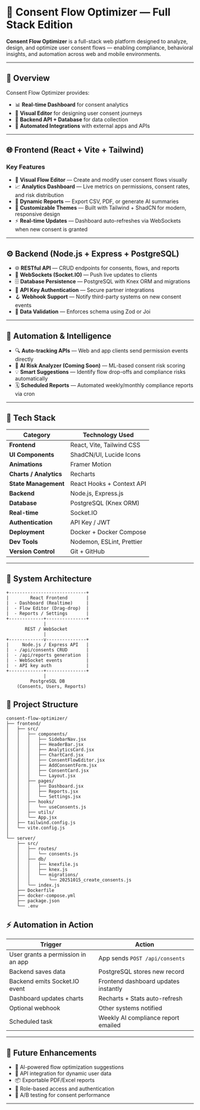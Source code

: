 # 🧭 Consent Flow Optimizer — Full Stack Edition

**Consent Flow Optimizer** is a full-stack web platform designed to analyze, design, and optimize user consent flows — enabling compliance, behavioral insights, and automation across web and mobile environments.

---

## 🚀 Overview

Consent Flow Optimizer provides:

- 📊 **Real-time Dashboard** for consent analytics  
- 🎨 **Visual Editor** for designing user consent journeys  
- 🧩 **Backend API + Database** for data collection  
- 🔗 **Automated Integrations** with external apps and APIs  

---

## 🌐 Frontend (React + Vite + Tailwind)

### Key Features

- 🧱 **Visual Flow Editor** — Create and modify user consent flows visually  
- 📈 **Analytics Dashboard** — Live metrics on permissions, consent rates, and risk distribution  
- 📑 **Dynamic Reports** — Export CSV, PDF, or generate AI summaries  
- 🎨 **Customizable Themes** — Built with Tailwind + ShadCN for modern, responsive design  
- ⚡ **Real-time Updates** — Dashboard auto-refreshes via WebSockets when new consent is granted  

---

## ⚙️ Backend (Node.js + Express + PostgreSQL)

- 🌐 **RESTful API** — CRUD endpoints for consents, flows, and reports  
- 🔔 **WebSockets (Socket.IO)** — Push live updates to clients  
- 🗄️ **Database Persistence** — PostgreSQL with Knex ORM and migrations  
- 🔑 **API Key Authentication** — Secure partner integrations  
- 🪝 **Webhook Support** — Notify third-party systems on new consent events  
- 🧾 **Data Validation** — Enforces schema using Zod or Joi  

---

## 🤖 Automation & Intelligence

- 🔍 **Auto-tracking APIs** — Web and app clients send permission events directly  
- 🧠 **AI Risk Analyzer (Coming Soon)** — ML-based consent risk scoring  
- 💡 **Smart Suggestions** — Identify flow drop-offs and compliance risks automatically  
- 🗓️ **Scheduled Reports** — Automated weekly/monthly compliance reports via cron  

---

## 🧩 Tech Stack

| Category | Technology Used |
|-----------|-----------------|
| **Frontend** | React, Vite, Tailwind CSS |
| **UI Components** | ShadCN/UI, Lucide Icons |
| **Animations** | Framer Motion |
| **Charts / Analytics** | Recharts |
| **State Management** | React Hooks + Context API |
| **Backend** | Node.js, Express.js |
| **Database** | PostgreSQL (Knex ORM) |
| **Real-time** | Socket.IO |
| **Authentication** | API Key / JWT |
| **Deployment** | Docker + Docker Compose |
| **Dev Tools** | Nodemon, ESLint, Prettier |
| **Version Control** | Git + GitHub |

---

## 🧱 System Architecture

```text
+-----------------------------+
|        React Frontend       |
|  - Dashboard (Realtime)     |
|  - Flow Editor (Drag-drop)  |
|  - Reports / Settings       |
+-------------+---------------+
              |
       REST / WebSocket
              |
+-------------v---------------+
|     Node.js / Express API   |
|  - /api/consents CRUD       |
|  - /api/reports generation  |
|  - WebSocket events         |
|  - API key auth             |
+-------------+---------------+
              |
         PostgreSQL DB
    (Consents, Users, Reports)

```
## 📁 Project Structure
```text 
consent-flow-optimizer/
├── frontend/
│   ├── src/
│   │   ├── components/
│   │   │   ├── SidebarNav.jsx
│   │   │   ├── HeaderBar.jsx
│   │   │   ├── AnalyticsCard.jsx
│   │   │   ├── ChartCard.jsx
│   │   │   ├── ConsentFlowEditor.jsx
│   │   │   ├── AddConsentForm.jsx
│   │   │   ├── ConsentCard.jsx
│   │   │   └── Layout.jsx
│   │   ├── pages/
│   │   │   ├── Dashboard.jsx
│   │   │   ├── Reports.jsx
│   │   │   └── Settings.jsx
│   │   ├── hooks/
│   │   │   └── useConsents.js
│   │   ├── utils/
│   │   └── App.jsx
│   ├── tailwind.config.js
│   └── vite.config.js
│
└── server/
    ├── src/
    │   ├── routes/
    │   │   └── consents.js
    │   ├── db/
    │   │   ├── knexfile.js
    │   │   ├── knex.js
    │   │   └── migrations/
    │   │       └── 20251015_create_consents.js
    │   └── index.js
    ├── Dockerfile
    ├── docker-compose.yml
    ├── package.json
    └── .env
```
## ⚡ Automation in Action

| Trigger | Action |
|----------|---------|
| User grants a permission in an app | App sends `POST /api/consents` |
| Backend saves data | PostgreSQL stores new record |
| Backend emits Socket.IO event | Frontend dashboard updates instantly |
| Dashboard updates charts | Recharts + Stats auto-refresh |
| Optional webhook | Other systems notified |
| Scheduled task | Weekly AI compliance report emailed |

---

## 🧠 Future Enhancements

- 🤖 AI-powered flow optimization suggestions  
- 🔗 API integration for dynamic user data  
- 📦 Exportable PDF/Excel reports  
- 🔐 Role-based access and authentication  
- 🧪 A/B testing for consent performance  

---
